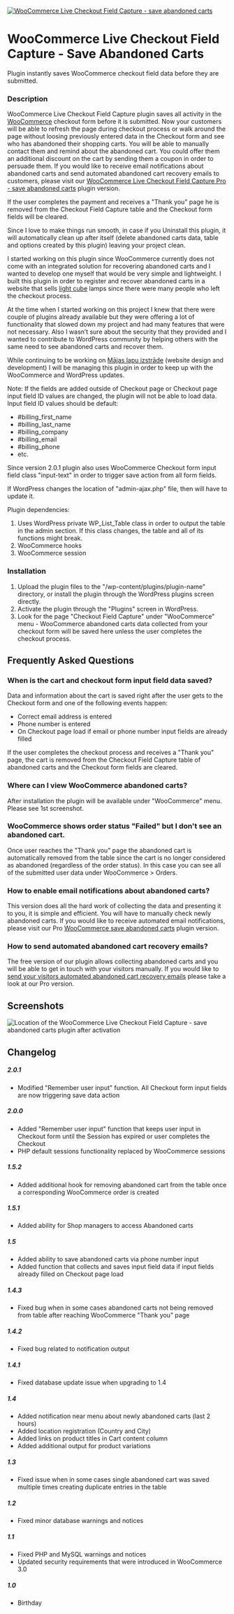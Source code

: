 [![WooCommerce Live Checkout Field Capture - save abandoned carts](https://ps.w.org/woo-save-abandoned-carts/assets/banner-1544x500.png "Save abandoned carts")](http://majas-lapu-izstrade.lv/woocommerce-save-abandoned-carts-pro)

# WooCommerce Live Checkout Field Capture - Save Abandoned Carts

Plugin instantly saves WooCommerce checkout field data before they are submitted.

### Description

WooCommerce Live Checkout Field Capture plugin saves all activity in the [WooCommerce](https://woocommerce.com) checkout form before it is submitted.
Now your customers will be able to refresh the page during checkout process or walk around the page without loosing previously entered data in the Checkout form and see who has abandoned their shopping carts. You will be able to manually contact them and remind about the abandoned cart. You could offer them an additional discount on the cart by sending them a coupon in order to persuade them.
If you would like to receive email notifications about abandoned carts and send automated abandoned cart recovery emails to customers, please visit our [WooCommerce Live Checkout Field Capture Pro - save abandoned carts](http://majas-lapu-izstrade.lv/woocommerce-save-abandoned-carts-pro "WooCommerce Live Checkout Field Capture Pro - save abandoned carts") plugin version.

If the user completes the payment and receives a "Thank you" page he is removed from the Checkout Field Capture table and the Checkout form fields will be cleared.

Since I love to make things run smooth, in case if you Uninstall this plugin, it will automatically clean up after itself (delete abandoned carts data, table and options created by this plugin) leaving your project clean.

I started working on this plugin since WooCommerce currently does not come with an integrated solution for recovering abandoned carts and I wanted to develop one myself that would be very simple and lightweight. I built this plugin in order to register and recover abandoned carts in a website that sells [light cube](http://www.uniqcube.com/shop "light cube") lamps since there were many people who left the checkout process.

At the time when I started working on this project I knew that there were couple of plugins already available but they were offering a lot of functionality that slowed down my project and had many features that were not necessary. Also I wasn’t sure about the security that they provided and I wanted to contribute to WordPress community by helping others with the same need to see abandoned carts and recover them.

While continuing to be working on [Mājas lapu izstrāde](http://www.majas-lapu-izstrade.lv "Mājas lapu izstrāde") (website design and development) I will be managing this plugin in order to keep up with the WooCommerce and WordPress updates.

Note: If the fields are added outside of Checkout page or Checkout page input field ID values are changed, the plugin will not be able to load data.
Input field ID values should be default:

* \#billing_first_name
* \#billing_last_name
* \#billing_company
* \#billing_email
* \#billing_phone
* etc.

Since version 2.0.1 plugin also uses WooCommerce Checkout form input field class "input-text" in order to trigger save action from all form fields.

If WordPress changes the location of "admin-ajax.php" file, then will have to update it.

Plugin dependencies:

1. Uses WordPress private WP_List_Table class in order to output the table in the admin section. If this class changes, the table and all of its functions might break.
1. WooCommerce hooks
1. WooCommerce session

### Installation

1. Upload the plugin files to the "/wp-content/plugins/plugin-name" directory, or install the plugin through the WordPress plugins screen directly.
1. Activate the plugin through the "Plugins" screen in WordPress.
1. Look for the page "Checkout Field Capture" under "WooCommerce" menu - WooCommerce abandoned carts data collected from your checkout form will be saved here unless the user completes the checkout process.

## Frequently Asked Questions

### When is the cart and checkout form input field data saved?

Data and information about the cart is saved right after the user gets to the Checkout form and one of the following events happen:

* Correct email address is entered
* Phone number is entered
* On Checkout page load if email or phone number input fields are already filled

If the user completes the checkout process and receives a "Thank you" page, the cart is removed from the Checkout Field Capture table of abandoned carts and the Checkout form fields are cleared.

### Where can I view WooCommerce abandoned carts?

After installation the plugin will be available under "WooCommerce" menu. Please see 1st screenshot.

### WooCommerce shows order status "Failed" but I don't see an abandoned cart.

Once user reaches the "Thank you" page the abandoned cart is automatically removed from the table since the cart is no longer considered as abandoned (regardless of the order status). In this case you can see all of the submitted user data under WooCommerce > Orders.

### How to enable email notifications about abandoned carts?

This version does all the hard work of collecting the data and presenting it to you, it is simple and efficient. You will have to manually check newly abandoned carts. If you would like to receive automated email notifications, please visit our Pro [WooCommerce save abandoned carts](http://majas-lapu-izstrade.lv/woocommerce-save-abandoned-carts-pro "WooCommerce save abandoned carts") plugin version.

### How to send automated abandoned cart recovery emails?

The free version of our plugin allows collecting abandoned carts and you will be able to get in touch with your visitors manually.
If you would like to [send your visitors automated abandoned cart recovery emails](http://majas-lapu-izstrade.lv/woocommerce-save-abandoned-carts-pro "send your visitors automated abandoned cart recovery emails") please take a look at our Pro version.

## Screenshots

![Location of the WooCommerce Live Checkout Field Capture - save abandoned carts plugin after activation](https://ps.w.org/woo-save-abandoned-carts/assets/screenshot-1.png "Location of the WooCommerce Live Checkout Field Capture - save abandoned carts plugin after activation")

## Changelog

##### 2.0.1

* Modified "Remember user input" function. All Checkout form input fields are now triggering save data action

##### 2.0.0

* Added "Remember user input" function that keeps user input in Checkout form until the Session has expired or user completes the Checkout
* PHP default sessions functionality replaced by WooCommerce sessions

##### 1.5.2

* Added additional hook for removing abandoned cart from the table once a corresponding WooCommerce order is created

##### 1.5.1

* Added ability for Shop managers to access Abandoned carts

##### 1.5

* Added ability to save abandoned carts via phone number input
* Added function that collects and saves input field data if input fields already filled on Checkout page load

##### 1.4.3

* Fixed bug when in some cases abandoned carts not being removed from table after reaching WooCommerce "Thank you" page

##### 1.4.2

* Fixed bug related to notification output

##### 1.4.1

* Fixed database update issue when upgrading to 1.4

##### 1.4

* Added notification near menu about newly abandoned carts (last 2 hours)
* Added location registration (Country and City)
* Added links on product titles in Cart content column
* Added additional output for product variations

##### 1.3

* Fixed issue when in some cases single abandoned cart was saved multiple times creating duplicate entries in the table

##### 1.2

* Fixed minor database warnings and notices

##### 1.1

* Fixed PHP and MySQL warnings and notices
* Updated security requirements that were introduced in WooCommerce 3.0

##### 1.0

* Birthday